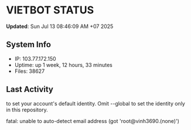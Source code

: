# VIETBOT STATUS
**Updated**: Sun Jul 13 08:46:09 AM +07 2025

## System Info
- IP: 103.77.172.150
- Uptime: up 1 week, 12 hours, 33 minutes
- Files: 38627

## Last Activity

to set your account's default identity.
Omit --global to set the identity only in this repository.

fatal: unable to auto-detect email address (got 'root@vinh3690.(none)')
